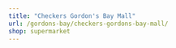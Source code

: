 ```yaml
---
title: "Checkers Gordon's Bay Mall"
url: /gordons-bay/checkers-gordons-bay-mall/
shop: supermarket
---
```

